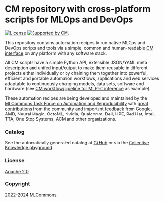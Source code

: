 # CM repository with cross-platform scripts for MLOps and DevOps

[![License](https://img.shields.io/badge/License-Apache%202.0-green)](https://github.com/mlcommons/ck/tree/master/cm)
[![Supported by CM](https://img.shields.io/badge/Supported_by-MLCommons%20CM-blue)](https://github.com/mlcommons/ck).

This repository contains automation recipes to run native MLOps and DevOps scripts and tools via a simple, common and human-readable
[CM interface](https://github.com/mlcommons/ck) on any platform with any software stack.

All СM scripts have a simple Python API, extensible JSON/YAML meta description
and unifed input/output to make them reusable in different projects either individually 
or by chaining them together into powerful, efficient and portable automation workflows, 
applications and web services adaptable to continuously changing models, data sets, software and hardware
(see [CM workflow/pipeline for MLPerf inference](script/app-mlperf-inference/_cm.yaml) as example).

These automation recipes are being developed and maintained by the [MLCommons Task Force on Automation and Reproducibility](../docs/taskforce.md)
with [great contributions](../CONTRIBUTING.md) from the community and important feedback from Google, AMD, Neural Magic, OctoML, Nvidia, Qualcomm, Dell, HPE, 
Red Hat, Intel, TTA, One Stop Systems, ACM and other organizations.

### Catalog

See the automatically generated catalog at [GitHub](https://access.cknowledge.org/playground/?action=components)
or via the [Collective Knowledge playground](https://access.cknowledge.org/playground/?action=components).

### License

[Apache 2.0](LICENSE.md)

### Copyright

2022-2024 [MLCommons](https://mlcommons.org)

